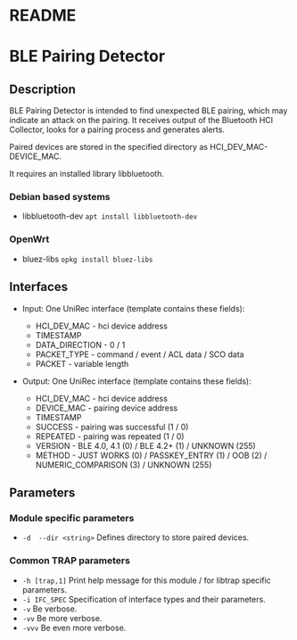# README
# BLE Pairing Detector

## Description
BLE Pairing Detector is intended to find unexpected BLE pairing, which may indicate
an attack on the pairing. It receives output of the Bluetooth HCI Collector,
looks for a pairing process and generates alerts.

Paired devices are stored in the specified directory as HCI_DEV_MAC-DEVICE_MAC.

It requires an installed library libbluetooth.

### Debian based systems
- libbluetooth-dev `apt install libbluetooth-dev`

### OpenWrt
- bluez-libs `opkg install bluez-libs`

## Interfaces
- Input: One UniRec interface (template contains these fields):
  - HCI_DEV_MAC    - hci device address
  - TIMESTAMP
  - DATA_DIRECTION - 0 / 1
  - PACKET_TYPE    - command / event / ACL data / SCO data
  - PACKET         - variable length

- Output: One UniRec interface (template contains these fields):
  - HCI_DEV_MAC - hci device address
  - DEVICE_MAC  - pairing device address
  - TIMESTAMP
  - SUCCESS     - pairing was successful (1 / 0)
  - REPEATED    - pairing was repeated (1 / 0)
  - VERSION     - BLE 4.0, 4.1 (0) / BLE 4.2+ (1) / UNKNOWN (255)
  - METHOD      - JUST WORKS (0) / PASSKEY_ENTRY (1) / OOB (2) / NUMERIC_COMPARISON (3) / UNKNOWN (255)

## Parameters
### Module specific parameters
- `-d  --dir <string>`  Defines directory to store paired devices.

### Common TRAP parameters
- `-h [trap,1]`      Print help message for this module / for libtrap specific parameters.
- `-i IFC_SPEC`      Specification of interface types and their parameters.
- `-v`               Be verbose.
- `-vv`              Be more verbose.
- `-vvv`             Be even more verbose.
